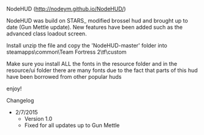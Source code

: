 NodeHUD (http://nodeym.github.io/NodeHUD/)

NodeHUD was build on STARS_ modified brossel hud and brought up to date (Gun Mettle update). New features have been added such as the advanced class loadout screen.

Install unzip the file and copy the 'NodeHUD-master' folder into steamapps\common\Team Fortress 2\tf\custom

Make sure you install ALL the fonts in the resource folder and in the resource/ui folder there are many fonts due to the fact that parts of this hud have been borrowed from other popular huds

enjoy!

Changelog

* 2/7/2015
     - Version 1.0
     - Fixed for all updates up to Gun Mettle
